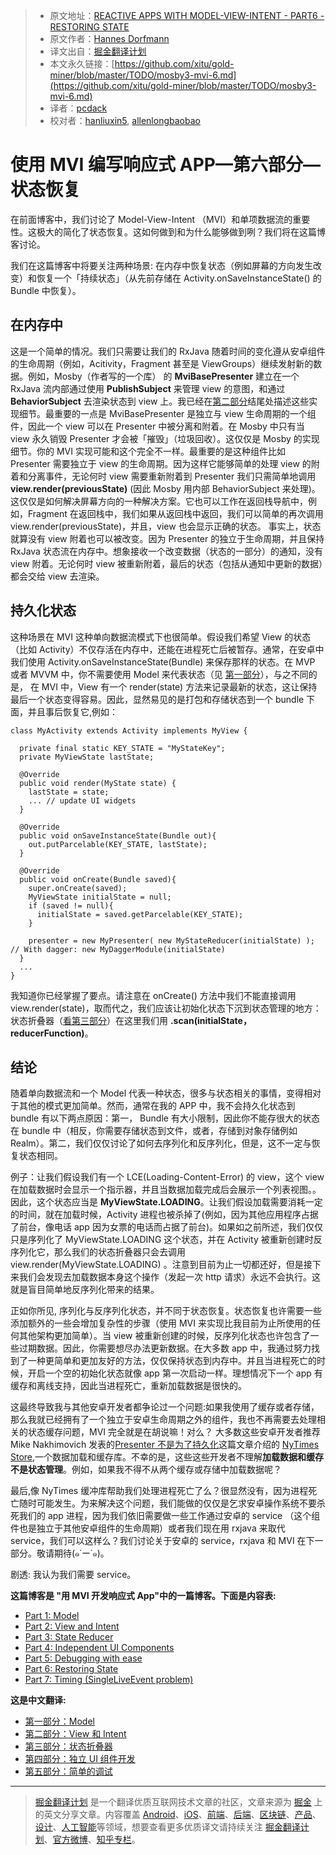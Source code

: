 > * 原文地址：[REACTIVE APPS WITH MODEL-VIEW-INTENT - PART6 - RESTORING STATE](http://hannesdorfmann.com/android/mosby3-mvi-6)
> * 原文作者：[Hannes Dorfmann](http://hannesdorfmann.com/)
> * 译文出自：[掘金翻译计划](https://github.com/xitu/gold-miner)
> * 本文永久链接：[https://github.com/xitu/gold-miner/blob/master/TODO/mosby3-mvi-6.md](https://github.com/xitu/gold-miner/blob/master/TODO/mosby3-mvi-6.md)
> * 译者：[pcdack](https://github.com/pcdack)
> * 校对者：[hanliuxin5](https://github.com/hanliuxin5), [allenlongbaobao](https://github.com/allenlongbaobao)

# 使用 MVI 编写响应式 APP—第六部分—状态恢复

在前面博客中，我们讨论了 Model-View-Intent （MVI）和单项数据流的重要性。这极大的简化了状态恢复。这如何做到和为什么能够做到咧？我们将在这篇博客讨论。

我们在这篇博客中将要关注两种场景: 在内存中恢复状态（例如屏幕的方向发生改变）和恢复一个「持续状态」（从先前存储在 Activity.onSaveInstanceState() 的 Bundle 中恢复）。

## 在内存中

这是一个简单的情况。我们只需要让我们的 RxJava 随着时间的变化遵从安卓组件的生命周期（例如，Acitivity，Fragment 甚至是 ViewGroups）继续发射新的数据。例如，Mosby（作者写的一个库） 的 **MviBasePresenter** 建立在一个 RxJava 流内部通过使用 **PublishSubject** 来管理 view 的意图，和通过 **BehaviorSubject** 去渲染状态到 view 上。我已经在[第二部分](http://hannesdorfmann.com/android/mosby3-mvi-2)结尾处描述这些实现细节。最重要的一点是 MviBasePresenter 是独立与 view 生命周期的一个组件，因此一个 view 可以在 Presenter 中被分离和附着。在 Mosby 中只有当 view 永久销毁 Presenter 才会被「摧毁」（垃圾回收）。这仅仅是 Mosby 的实现细节。你的 MVI 实现可能和这个完全不一样。最重要的是这种组件比如 Presenter 需要独立于 view 的生命周期。因为这样它能够简单的处理 view 的附着和分离事件，无论何时 view 需要重新附着到 Presenter 我们只需简单地调用 **view.render(previousState)** (因此 Mosby 用内部 BehaviorSubject 来处理)。这仅仅是如何解决屏幕方向的一种解决方案。它也可以工作在返回栈导航中，例如，Fragment 在返回栈中，我们如果从返回栈中返回，我们可以简单的再次调用 view.render(previousState)，并且，view 也会显示正确的状态。 事实上，状态就算没有 view 附着也可以被改变。因为 Presenter 的独立于生命周期，并且保持 RxJava 状态流在内存中。想象接收一个改变数据（状态的一部分）的通知，没有 view 附着。无论何时 view 被重新附着，最后的状态（包括从通知中更新的数据）都会交给 view 去渲染。

## 持久化状态

这种场景在 MVI 这种单向数据流模式下也很简单。假设我们希望 View 的状态 （比如 Activity）不仅存活在内存中，还能在进程死亡后被暂存。通常，在安卓中我们使用 Activity.onSaveInstanceState(Bundle) 来保存那样的状态。在 MVP 或者 MVVM 中，你不需要使用 Model 来代表状态（见 [第一部分](http://hannesdorfmann.com/android/mosby3-mvi-1)），与之不同的是， 在 MVI 中，View 有一个 render(state) 方法来记录最新的状态，这让保持最后一个状态变得容易。因此，显然易见的是打包和存储状态到一个 bundle 下面，并且事后恢复它,例如：

```
class MyActivity extends Activity implements MyView {

  private final static KEY_STATE = "MyStateKey";
  private MyViewState lastState;

  @Override
  public void render(MyState state) {
    lastState = state;
    ... // update UI widgets
  }

  @Override
  public void onSaveInstanceState(Bundle out){
    out.putParcelable(KEY_STATE, lastState);
  }

  @Override
  public void onCreate(Bundle saved){
    super.onCreate(saved);
    MyViewState initialState = null;
    if (saved != null){
      initialState = saved.getParcelable(KEY_STATE);
    }

    presenter = new MyPresenter( new MyStateReducer(initialState) ); // With dagger: new MyDaggerModule(initialState)
  }
  ...
}
```

我知道你已经掌握了要点。请注意在 onCreate() 方法中我们不能直接调用 view.render(state)，取而代之，我们应该让初始化状态下沉到状态管理的地方：状态折叠器（[看第三部分](http://hannesdorfmann.com/android/mosby3-mvi-3)）在这里我们用 **.scan(initialState，reducerFunction)**。

## 结论

随着单向数据流和一个 Model 代表一种状态，很多与状态相关的事情，变得相对于其他的模式更加简单。然而，通常在我的 APP 中，我不会持久化状态到 bundle 有以下两点原因：第一， Bundle 有大小限制，因此你不能存很大的状态在 bundle 中（相反，你需要存储状态到文件，或者，存储到对象存储例如 Realm）。第二，我们仅仅讨论了如何去序列化和反序列化，但是，这不一定与恢复状态相同。

例子：让我们假设我们有一个 LCE(Loading-Content-Error) 的 view，这个 view 在加载数据时会显示一个指示器，并且当数据加载完成后会展示一个列表视图。。因此，这个状态应当是 **MyViewState.LOADING**。让我们假设加载需要消耗一定的时间，就在加载时候，Activity 进程也被杀掉了(例如，因为其他应用程序占据了前台，像电话 app 因为女票的电话而占据了前台)。如果如之前所述，我们仅仅只是序列化了 MyViewState.LOADING 这个状态，并在 Activity 被重新创建时反序列化它，那么我们的状态折叠器只会去调用 view.render(MyViewState.LOADING) 。注意到目前为止一切都还好，但是接下来我们会发现去加载数据本身这个操作（发起一次 http 请求）永远不会执行。这就是盲目简单地反序列化带来的结果。

正如你所见, 序列化与反序列化状态，并不同于状态恢复。状态恢复也许需要一些添加额外的一些会增加复杂性的步骤（使用 MVI 来实现比我目前为止所使用的任何其他架构更加简单）。当 view 被重新创建的时候，反序列化状态也许包含了一些过期数据。因此，你需要想尽办法更新数据。在大多数 app 中，我通过努力找到了一种更简单和更加友好的方法，仅仅保持状态到内存中。并且当进程死亡的时候，开启一个空的初始化状态就像 app 第一次启动一样。理想情况下一个 app 有缓存和离线支持，因此当进程死亡，重新加载数据是很快的。

这最终导致我与其他安卓开发者都争论过一个问题:如果我使用了缓存或者存储，那么我就已经拥有了一个独立于安卓生命周期之外的组件，我也不再需要去处理相关的状态缓存问题，MVI 完全就是在胡说嘛！对么？ 大多数这些安卓开发者推荐 Mike Nakhimovich 发表的[Presenter 不是为了持久化](https://hackernoon.com/presenters-are-not-for-persisting-f537a2cc7962)这篇文章介绍的 [NyTimes Store](https://github.com/NYTimes/Store),一个数据加载和缓存库。不幸的是，这些这些开发者不理解**加载数据和缓存不是状态管理**。例如，如果我不得不从两个缓存或存储中加载数据呢？

最后,像 NyTimes 缓冲库帮助我们处理进程死亡了么？很显然没有，因为进程死亡随时可能发生。为来解决这个问题，我们能做的仅仅是乞求安卓操作系统不要杀死我们的 app 进程，因为我们依旧需要做一些工作通过安卓的 service （这个组件也是独立于其他安卓组件的生命周期）或者我们现在用 rxjava 来取代 service，我们可以这样么？我们讨论关于安卓的 service，rxjava 和 MVI 在下一部分。敬请期待(๑˙ー˙๑)。

剧透: 我认为我们需要 service。

**这篇博客是 "用 MVI 开发响应式 App"中的一篇博客。下面是内容表:**

*   [Part 1: Model](http://hannesdorfmann.com/android/mosby3-mvi-1)
*   [Part 2: View and Intent](http://hannesdorfmann.com/android/mosby3-mvi-2)
*   [Part 3: State Reducer](http://hannesdorfmann.com/android/mosby3-mvi-3)
*   [Part 4: Independent UI Components](http://hannesdorfmann.com/android/mosby3-mvi-4)
*   [Part 5: Debugging with ease](http://hannesdorfmann.com/android/mosby3-mvi-5)
*   [Part 6: Restoring State](http://hannesdorfmann.com/android/mosby3-mvi-6)
*   [Part 7: Timing (SingleLiveEvent problem)](http://hannesdorfmann.com/android/mosby3-mvi-7)


**这是中文翻译:**
* [第一部分：Model](https://juejin.im/post/5a52e4445188257334228b28)
* [第二部分：View 和 Intent](https://juejin.im/post/5a587c06518825732f7eab86)
* [第三部分：状态折叠器](https://juejin.im/post/5a955c50f265da4e853d856a)
* [第四部分：独立 UI 组件开发](https://juejin.im/post/5a9debfbf265da23830a6230)
* [第五部分：简单的调试](https://juejin.im/post/5aafa3e851882555627d1842)

---

> [掘金翻译计划](https://github.com/xitu/gold-miner) 是一个翻译优质互联网技术文章的社区，文章来源为 [掘金](https://juejin.im) 上的英文分享文章。内容覆盖 [Android](https://github.com/xitu/gold-miner#android)、[iOS](https://github.com/xitu/gold-miner#ios)、[前端](https://github.com/xitu/gold-miner#前端)、[后端](https://github.com/xitu/gold-miner#后端)、[区块链](https://github.com/xitu/gold-miner#区块链)、[产品](https://github.com/xitu/gold-miner#产品)、[设计](https://github.com/xitu/gold-miner#设计)、[人工智能](https://github.com/xitu/gold-miner#人工智能)等领域，想要查看更多优质译文请持续关注 [掘金翻译计划](https://github.com/xitu/gold-miner)、[官方微博](http://weibo.com/juejinfanyi)、[知乎专栏](https://zhuanlan.zhihu.com/juejinfanyi)。
